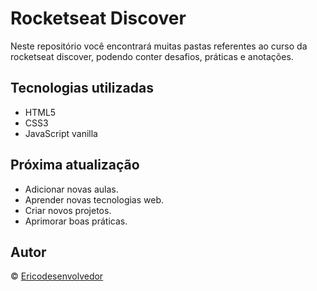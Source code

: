 # Rocketseat Discover

Neste repositório você encontrará muitas pastas referentes ao curso da rocketseat discover, podendo conter desafios, práticas e anotações.

## Tecnologias utilizadas

- HTML5
- CSS3
- JavaScript vanilla

## Próxima atualização

- Adicionar novas aulas.
- Aprender novas tecnologias web.
- Criar novos projetos.
- Aprimorar boas práticas.

## Autor

&copy; [Ericodesenvolvedor](https://github.com/Ericodesenvolvedor)
